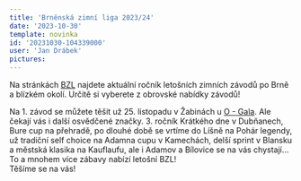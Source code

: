 ```yaml
---
title: 'Brněnská zimní liga 2023/24'
date: '2023-10-30'
template: novinka
id: '20231030-104339000'
user: 'Jan Drábek'
pictures:
---
```

Na stránkách [BZL](https://bzl.zabiny.club/home) najdete aktuální ročník letošních zimních závodů po Brně a blízkém okolí. Určitě si vyberete z obrovské nabídky závodů!

Na 1. závod se můžete těšit už 25. listopadu v Žabinách u [O - Gala](https://zabiny.club/o-vikend-2023). Ale čekají vás i další osvědčené značky. 3. ročník Krátkého dne v Dubňanech, Bure cup na přehradě, po dlouhé  době se vrtíme do Líšně na Pohár legendy, už tradiční self choice na Adamna cupu v Kamechách, delší sprint v Blansku a městská klasika na Kauflaufu, ale i Adamov a Bílovice se na vás chystají... To a mnohem více zábavy nabízí letošní BZL!  
Těšíme se na vás!
